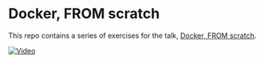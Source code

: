 # Docker, FROM scratch

This repo contains a series of exercises for the talk, [Docker, FROM scratch](https://www.aaron-powell.com/talks/docker-from-scratch/).

[![Video](https://img.youtube.com/vi/RBnPvQQ36mA/hqdefault.jpg)](https://www.youtube.com/watch?v=RBnPvQQ36mA)
